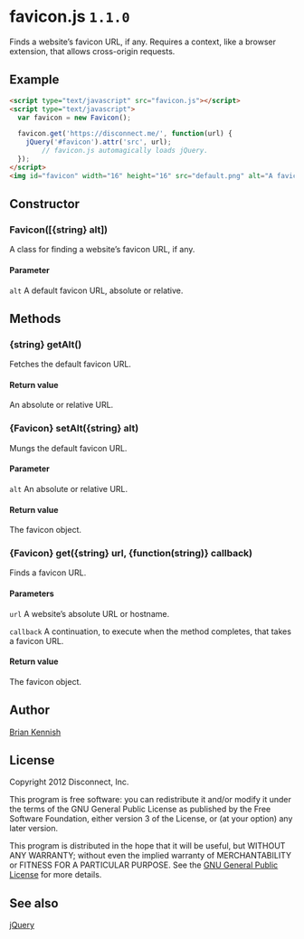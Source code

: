 # favicon.js `1.1.0`

Finds a website’s favicon URL, if any. Requires a context, like a browser
extension, that allows cross-origin requests.

## Example

```html
<script type="text/javascript" src="favicon.js"></script>
<script type="text/javascript">
  var favicon = new Favicon();

  favicon.get('https://disconnect.me/', function(url) {
    jQuery('#favicon').attr('src', url);
        // favicon.js automagically loads jQuery.
  });
</script>
<img id="favicon" width="16" height="16" src="default.png" alt="A favicon.">
```

## Constructor

### Favicon([{string} alt])

A class for finding a website’s favicon URL, if any.

#### Parameter

`alt` A default favicon URL, absolute or relative.

## Methods

### {string} getAlt()

Fetches the default favicon URL.

#### Return value

An absolute or relative URL.

### {Favicon} setAlt({string} alt)

Mungs the default favicon URL.

#### Parameter

`alt` An absolute or relative URL.

#### Return value

The favicon object.

### {Favicon} get({string} url, {function(string)} callback)

Finds a favicon URL.

#### Parameters

`url`      A website’s absolute URL or hostname.

`callback` A continuation, to execute when the method completes, that takes a
           favicon URL.

#### Return value

The favicon object.

## Author

[Brian Kennish](https://github.com/byoogle)

## License

Copyright 2012 Disconnect, Inc.

This program is free software: you can redistribute it and/or modify it under
the terms of the GNU General Public License as published by the Free Software
Foundation, either version 3 of the License, or (at your option) any later
version.

This program is distributed in the hope that it will be useful, but WITHOUT ANY
WARRANTY; without even the implied warranty of MERCHANTABILITY or FITNESS FOR A
PARTICULAR PURPOSE. See the
[GNU General Public License](https://www.gnu.org/licenses/gpl.html) for more
details.

## See also

[jQuery](https://github.com/jquery/jquery)
